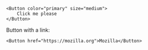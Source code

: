 ```
<Button color="primary" size="medium">
	Click me please
</Button>
```

Button with a link:

```
<Button href="https://mozilla.org">Mozilla</Button>
```
